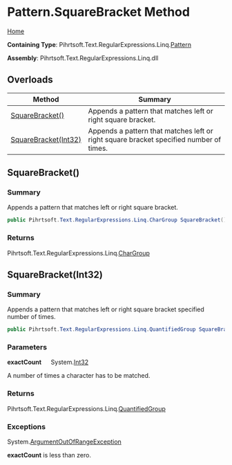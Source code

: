 # Pattern\.SquareBracket Method

[Home](../../../../../../README.md)

**Containing Type**: Pihrtsoft\.Text\.RegularExpressions\.Linq\.[Pattern](../README.md)

**Assembly**: Pihrtsoft\.Text\.RegularExpressions\.Linq\.dll

## Overloads

| Method | Summary |
| ------ | ------- |
| [SquareBracket()](#Pihrtsoft_Text_RegularExpressions_Linq_Pattern_SquareBracket) | Appends a pattern that matches left or right square bracket\. |
| [SquareBracket(Int32)](#Pihrtsoft_Text_RegularExpressions_Linq_Pattern_SquareBracket_System_Int32_) | Appends a pattern that matches left or right square bracket specified number of times\. |

## SquareBracket\(\) <a name="Pihrtsoft_Text_RegularExpressions_Linq_Pattern_SquareBracket"></a>

### Summary

Appends a pattern that matches left or right square bracket\.

```csharp
public Pihrtsoft.Text.RegularExpressions.Linq.CharGroup SquareBracket()
```

### Returns

Pihrtsoft\.Text\.RegularExpressions\.Linq\.[CharGroup](../../CharGroup/README.md)

## SquareBracket\(Int32\) <a name="Pihrtsoft_Text_RegularExpressions_Linq_Pattern_SquareBracket_System_Int32_"></a>

### Summary

Appends a pattern that matches left or right square bracket specified number of times\.

```csharp
public Pihrtsoft.Text.RegularExpressions.Linq.QuantifiedGroup SquareBracket(int exactCount)
```

### Parameters

**exactCount** &emsp; System\.[Int32](https://docs.microsoft.com/en-us/dotnet/api/system.int32)

A number of times a character has to be matched\.

### Returns

Pihrtsoft\.Text\.RegularExpressions\.Linq\.[QuantifiedGroup](../../QuantifiedGroup/README.md)

### Exceptions

System\.[ArgumentOutOfRangeException](https://docs.microsoft.com/en-us/dotnet/api/system.argumentoutofrangeexception)

**exactCount** is less than zero\.

